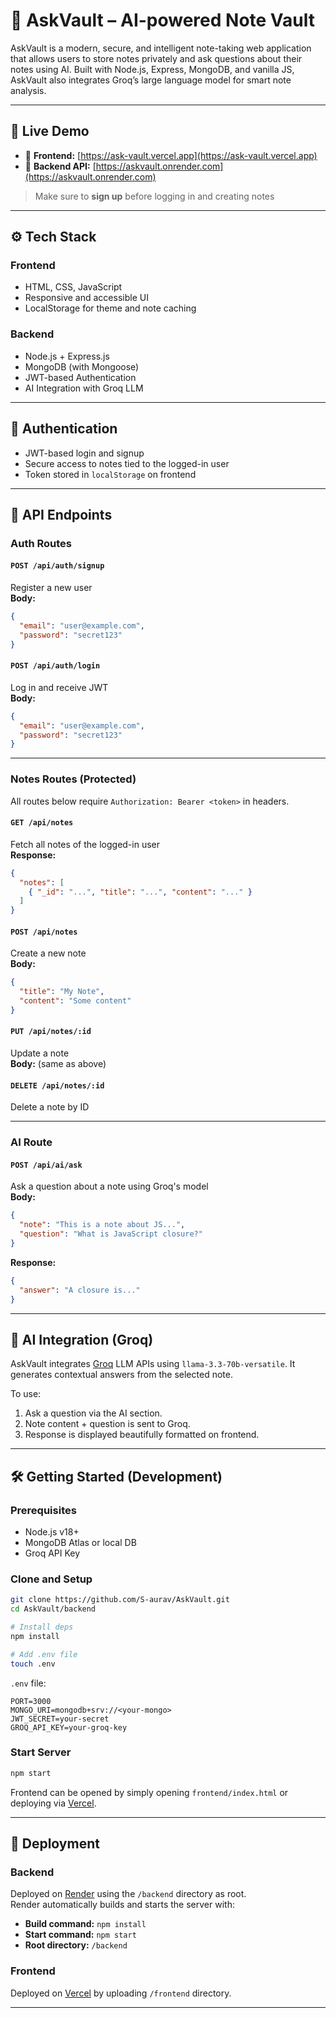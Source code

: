 # 🧠 AskVault – AI-powered Note Vault

AskVault is a modern, secure, and intelligent note-taking web application that allows users to store notes privately and ask questions about their notes using AI. Built with Node.js, Express, MongoDB, and vanilla JS, AskVault also integrates Groq’s large language model for smart note analysis.

---

## 🚀 Live Demo

- 🔗 **Frontend:** [https://ask-vault.vercel.app](https://ask-vault.vercel.app)
- 🔗 **Backend API:** [https://askvault.onrender.com](https://askvault.onrender.com)

> Make sure to **sign up** before logging in and creating notes

---


## ⚙️ Tech Stack

### Frontend
- HTML, CSS, JavaScript
- Responsive and accessible UI
- LocalStorage for theme and note caching

### Backend
- Node.js + Express.js
- MongoDB (with Mongoose)
- JWT-based Authentication
- AI Integration with Groq LLM

---

## 🔐 Authentication

- JWT-based login and signup
- Secure access to notes tied to the logged-in user
- Token stored in `localStorage` on frontend

---

## 📡 API Endpoints

### Auth Routes

#### `POST /api/auth/signup`
Register a new user  
**Body:**  
```json
{
  "email": "user@example.com",
  "password": "secret123"
}
```

#### `POST /api/auth/login`
Log in and receive JWT  
**Body:**  
```json
{
  "email": "user@example.com",
  "password": "secret123"
}
```

---

### Notes Routes (Protected)

All routes below require `Authorization: Bearer <token>` in headers.

#### `GET /api/notes`
Fetch all notes of the logged-in user  
**Response:**  
```json
{
  "notes": [
    { "_id": "...", "title": "...", "content": "..." }
  ]
}
```

#### `POST /api/notes`
Create a new note  
**Body:**
```json
{
  "title": "My Note",
  "content": "Some content"
}
```

#### `PUT /api/notes/:id`
Update a note  
**Body:** (same as above)

#### `DELETE /api/notes/:id`
Delete a note by ID

---

### AI Route

#### `POST /api/ai/ask`
Ask a question about a note using Groq's model  
**Body:**
```json
{
  "note": "This is a note about JS...",
  "question": "What is JavaScript closure?"
}
```

**Response:**
```json
{
  "answer": "A closure is..."
}
```

---

## 🧠 AI Integration (Groq)

AskVault integrates [Groq](https://groq.com) LLM APIs using `llama-3.3-70b-versatile`. It generates contextual answers from the selected note.

To use:
1. Ask a question via the AI section.
2. Note content + question is sent to Groq.
3. Response is displayed beautifully formatted on frontend.

---

## 🛠️ Getting Started (Development)

### Prerequisites
- Node.js v18+
- MongoDB Atlas or local DB
- Groq API Key

### Clone and Setup

```bash
git clone https://github.com/S-aurav/AskVault.git
cd AskVault/backend

# Install deps
npm install

# Add .env file
touch .env
```

`.env` file:
```
PORT=3000
MONGO_URI=mongodb+srv://<your-mongo>
JWT_SECRET=your-secret
GROQ_API_KEY=your-groq-key
```

### Start Server

```bash
npm start
```

Frontend can be opened by simply opening `frontend/index.html` or deploying via [Vercel](https://vercel.com).

---

## 🚀 Deployment

### Backend
Deployed on [Render](https://render.com) using the `/backend` directory as root.  
Render automatically builds and starts the server with:

- **Build command:** `npm install`
- **Start command:** `npm start`
- **Root directory:** `/backend`

### Frontend
Deployed on [Vercel](https://vercel.com) by uploading `/frontend` directory.  

---
